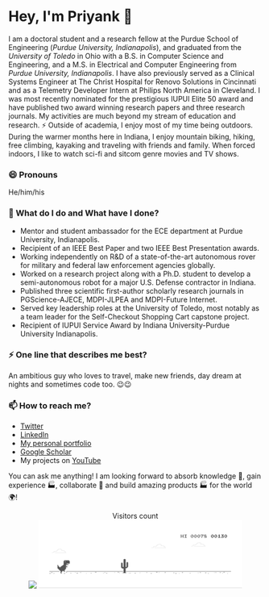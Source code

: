 # Hey, I'm Priyank 👋

I am a doctoral student and a research fellow at the Purdue School of Engineering (_Purdue University, Indianapolis_), and graduated from the _University of Toledo_ in Ohio with a B.S. in Computer Science and Engineering, and a M.S. in Electrical and Computer Engineering from _Purdue University, Indianapolis_. I have also previously served as a Clinical Systems Engineer at The Christ Hospital for Renovo Solutions in Cincinnati and as a Telemetry Developer Intern at Philips North America in Cleveland. I was most recently nominated for the prestigious IUPUI Elite 50 award and have published two award winning research papers and three research journals. My activities are much beyond my stream of education and research. ⚡ Outside of academia, I enjoy most of my time being outdoors. During the warmer months here in Indiana, I enjoy mountain biking, hiking, free climbing, kayaking and traveling with friends and family. When forced indoors, I like to watch sci-fi and sitcom genre movies and TV shows.

### 😄 Pronouns
He/him/his

### 🌱 What do I do and What have I done? 

- Mentor and student ambassador for the ECE department at Purdue University, Indianapolis.
- Recipient of an IEEE Best Paper and two IEEE Best Presentation awards.
- Working independently on R&D of a state-of-the-art autonomous rover for military and federal law enforcement agencies globally.
- Worked on a research project along with a Ph.D. student to develop a semi-autonomous robot for a major U.S. Defense contractor in Indiana.
- Published three scientific first-author scholarly research journals in PGScience-AJECE, MDPI-JLPEA and MDPI-Future Internet.
- Served key leadership roles at the University of Toledo, most notably as a team leader for the Self-Checkout Shopping Cart capstone project.
- Recipient of IUPUI Service Award by Indiana University-Purdue University Indianapolis.


### ⚡ One line that describes me best? 
An ambitious guy who loves to travel, make new friends, day dream at nights and sometimes code too. 😉😉

### 📫 How to reach me?
- [Twitter](https://twitter.com/pkalgaonkar) 
- [LinkedIn](https://www.linkedin.com/in/garima-singh-34042a177/) 
- [My personal portfolio](https://priyankkalgaonkar.com)
- [Google Scholar](https://scholar.google.com/citations?user=0Y8WIhgAAAAJ&hl=en)
- My projects on [YouTube](https://www.youtube.com/channel/UCpbbG5kiZbM4MIW9lRcseaQ)

You can ask me anything! I am looking forward to absorb knowledge 🧠, gain experience 🏭, collaborate 🤝 and build amazing products 🏭 for the world 🌍!


<p align="center"> 
  Visitors count<br>
  <img src="https://profile-counter.glitch.me/priyankkalgaonkar/count.svg" />
  <img src="dino.gif" width="80%"><br/><br/>
</p>


<!--
**priyankkalgaonkar/priyankkalgaonkar** is a ✨ _special_ ✨ repository because its `README.md` (this file) appears on your GitHub profile.

Here are some ideas to get you started:

- 🔭 I’m currently working on ...
- 🌱 I’m currently learning ...
- 👯 I’m looking to collaborate on ...
- 🤔 I’m looking for help with ...
- 💬 Ask me about ...
- 📫 How to reach me: ...
- 😄 Pronouns: ...
- ⚡ Fun fact: ...
-->
